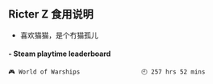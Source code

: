 ## Ricter Z 食用说明
- 喜欢猫猫，是个冇猫孤儿

<!-- steam-box start -->
#### - Steam playtime leaderboard
```text
🎮 World of Warships                 🕘 257 hrs 52 mins
```
<!-- Powered by https://github.com/YouEclipse/steam-box . -->
<!-- steam-box end -->
